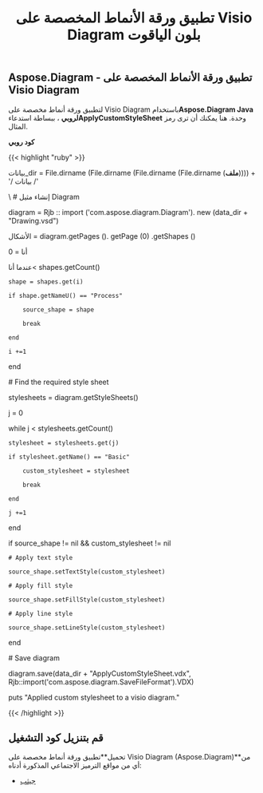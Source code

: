 ﻿---
title: تطبيق ورقة الأنماط المخصصة على Visio Diagram بلون الياقوت
type: docs
weight: 10
url: /ar/java/apply-custom-style-sheet-to-a-visio-diagram-in-ruby/
---
## **Aspose.Diagram - تطبيق ورقة الأنماط المخصصة على Visio Diagram**
 لتطبيق ورقة أنماط مخصصة على Visio Diagram باستخدام**Aspose.Diagram Java لروبي** ، ببساطة استدعاء**ApplyCustomStyleSheet** وحدة. هنا يمكنك أن ترى رمز المثال.

**كود روبي**

{{< highlight "ruby" >}}

 بيانات_dir = File.dirname (File.dirname (File.dirname (File.dirname (__ملف__)))) + '/ بيانات /'

\ # إنشاء مثيل Diagram

diagram = Rjb :: import ('com.aspose.diagram.Diagram'). new (data_dir + "Drawing.vsd")

الأشكال = diagram.getPages (). getPage (0) .getShapes ()

أنا = 0

 عندما أنا< shapes.getCount()

    shape = shapes.get(i)

    if shape.getNameU() == "Process"

        source_shape = shape

        break

    end

    i +=1

end

\# Find the required style sheet

stylesheets = diagram.getStyleSheets()

j = 0

while j < stylesheets.getCount()

    stylesheet = stylesheets.get(j)

    if stylesheet.getName() == "Basic"

        custom_stylesheet = stylesheet

        break

    end

    j +=1

end

if source_shape != nil && custom_stylesheet != nil

    # Apply text style

    source_shape.setTextStyle(custom_stylesheet)

    # Apply fill style

    source_shape.setFillStyle(custom_stylesheet)

    # Apply line style

    source_shape.setLineStyle(custom_stylesheet)

end

\# Save diagram

diagram.save(data_dir + "ApplyCustomStyleSheet.vdx", Rjb::import('com.aspose.diagram.SaveFileFormat').VDX)

puts "Applied custom stylesheet to a visio diagram."

{{< /highlight >}}
## **قم بتنزيل كود التشغيل**
 تحميل**تطبيق ورقة أنماط مخصصة على Visio Diagram (Aspose.Diagram)**من أي من مواقع الترميز الاجتماعي المذكورة أدناه:

- [جيثب](https://github.com/asposediagram/Aspose.Diagram-for-Java/blob/master/Plugins/Aspose_Diagram_Java_for_Ruby/lib/asposediagramjava/Text/applycustomstylesheet.rb)
